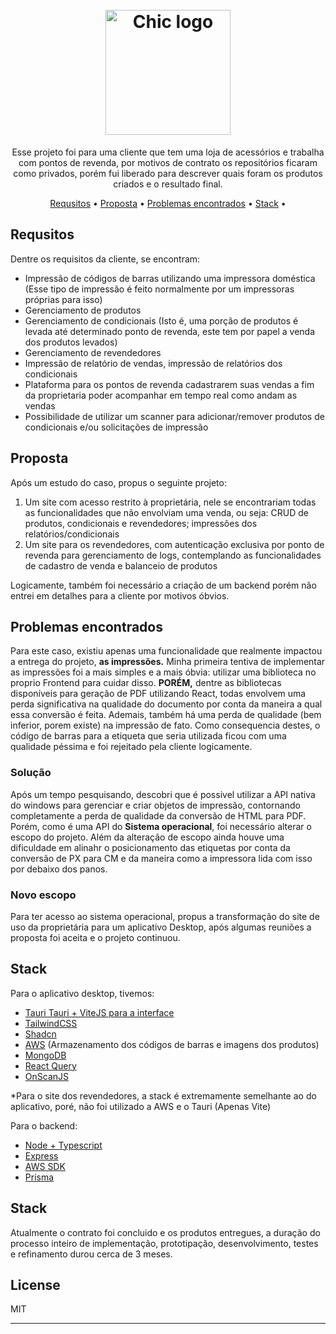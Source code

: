 <!-- markdownlint-configure-file {
  "MD013": {
    "code_blocks": false,
    "tables": false
  },
  "MD033": false,
  "MD041": false
} -->

<h1 align="center">
  <br>
 <img src="https://github.com/Verdant31/CHIC.-Acessorios/assets/71015476/a057642a-dc3b-4e5c-b154-25ada3b6663c" alt="Chic logo" width="200">
</h1>

<p align="center">
  Esse projeto foi para uma cliente que tem uma loja de acessórios e trabalha com pontos de revenda, por motivos de contrato os repositórios ficaram como privados, porém
  fui liberado para descrever quais foram os produtos criados e o resultado final.
</p>

<div align="center">
  
[Requsitos](#requsitos) •
[Proposta](#proposta) •
[Problemas encontrados](#problems) •
[Stack](#stack) •

</div>

<a name="requsitos"></a>

## Requsitos

Dentre os requisitos da cliente, se encontram:

- Impressão de códigos de barras utilizando uma impressora doméstica (Esse tipo de impressão é feito normalmente por um impressoras próprias para isso)
- Gerenciamento de produtos
- Gerenciamento de condicionais (Isto é, uma porção de produtos é levada até determinado ponto de revenda, este tem por papel a venda dos produtos levados)
- Gerenciamento de revendedores
- Impressão de relatório de vendas, impressão de relatórios dos condicionais
- Plataforma para os pontos de revenda cadastrarem suas vendas a fim da proprietaria poder acompanhar em tempo real como andam as vendas
- Possibilidade de utilizar um scanner para adicionar/remover produtos de condicionais e/ou solicitações de impressão

<a name="proposta"></a>

## Proposta

Após um estudo do caso, propus o seguinte projeto:
1. Um site com acesso restrito à proprietária, nele se encontrariam todas as funcionalidades que não envolviam uma venda, ou seja: CRUD de produtos, condicionais e revendedores; impressões dos relatórios/condicionais
2. Um site para os revendedores, com autenticação exclusiva por ponto de revenda para gerenciamento de logs, contemplando as funcionalidades de cadastro de venda e balanceio de produtos

Logicamente, também foi necessário a criação de um backend porém não entrei em detalhes para a cliente por motivos óbvios.

<a name="problems"></a>

## Problemas encontrados

Para este caso, existiu apenas uma funcionalidade que realmente impactou a entrega do projeto, **as impressões.**
Minha primeira tentiva de implementar as impressões foi a mais simples e a mais óbvia: utilizar uma biblioteca no proprio Frontend para cuidar disso.
**PORÉM,** dentre as bibliotecas disponíveis para geração de PDF utilizando React, todas envolvem uma perda significativa na qualidade do documento por conta da maneira a qual essa conversão é feita. Ademais, também há uma perda de qualidade (bem inferior, porem existe) na impressão de fato. Como consequencia destes, o código de barras para a
etiqueta que seria utilizada ficou com uma qualidade péssima e foi rejeitado pela cliente logicamente.

### Solução
Após um tempo pesquisando, descobri que é possivel utilizar a API nativa do windows para gerenciar e criar objetos de impressão, contornando completamente a perda de qualidade da conversão de HTML para PDF. Porém, como é uma API do **Sistema operacional**, foi necessário alterar o escopo do projeto.
Além da alteração de escopo ainda houve uma dificuldade em alinahr o posicionamento das etiquetas por conta da conversão de PX para CM e da maneira como a impressora lida com isso por debaixo dos panos.

### Novo escopo
Para ter acesso ao sistema operacional, propus a transformação do site de uso da proprietária para um aplicativo Desktop, após algumas reuniões a proposta foi aceita e o projeto continuou.

<a name="stack"></a>

## Stack
Para o aplicativo desktop, tivemos:
- [Tauri Tauri + ViteJS para a interface](https://tauri.app/)
- [TailwindCSS](https://tailwindcss.com/)
- [Shadcn](https://ui.shadcn.com/)
- [AWS](https://aws.amazon.com/) (Armazenamento dos códigos de barras e imagens dos produtos)
- [MongoDB](https://www.mongodb.com/)
- [React Query](https://tanstack.com/query/v3)
- [OnScanJS](https://github.com/axenox/onscan.js/)

*Para o site dos revendedores, a stack é extremamente semelhante ao do aplicativo, poré, não foi utilizado a AWS e o Tauri (Apenas Vite)

Para o backend:
- [Node + Typescript](https://nodejs.org/en)
- [Express](https://expressjs.com/)
- [AWS SDK](https://www.npmjs.com/package/@aws-sdk/client-s3)
- [Prisma](https://www.prisma.io/)
  
<a name="final"></a>
## Stack
Atualmente o contrato foi concluido e os produtos entregues, a duração do processo inteiro de implementação, prototipação, desenvolvimento, testes e refinamento durou cerca de 3 meses.


## License

MIT

---
